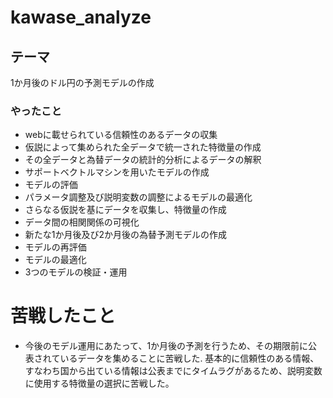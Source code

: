 # kawase_analyze
## テーマ
1か月後のドル円の予測モデルの作成
### やったこと
- webに載せられている信頼性のあるデータの収集
- 仮説によって集められた全データで統一された特徴量の作成
- その全データと為替データの統計的分析によるデータの解釈
- サポートベクトルマシンを用いたモデルの作成
- モデルの評価
- パラメータ調整及び説明変数の調整によるモデルの最適化
- さらなる仮説を基にデータを収集し、特徴量の作成
- データ間の相関関係の可視化
- 新たな1か月後及び2か月後の為替予測モデルの作成
- モデルの再評価
- モデルの最適化
- 3つのモデルの検証・運用

# 苦戦したこと
- 今後のモデル運用にあたって、1か月後の予測を行うため、その期限前に公表されているデータを集めることに苦戦した.
基本的に信頼性のある情報、すなわち国から出ている情報は公表までにタイムラグがあるため、説明変数に使用する特徴量の選択に苦戦した。
